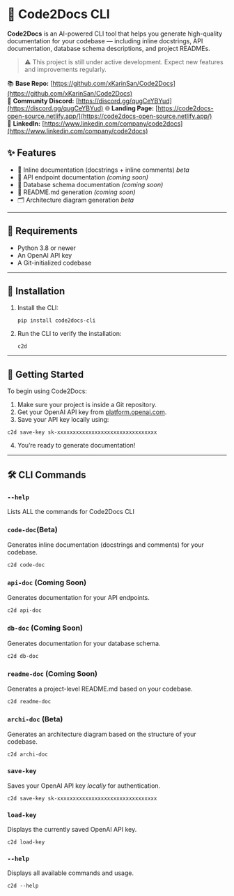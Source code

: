 # 🚀 Code2Docs CLI

**Code2Docs** is an AI-powered CLI tool that helps you generate high-quality documentation for your codebase — including inline docstrings, API documentation, database schema descriptions, and project READMEs.

> ⚠️ This project is still under active development. Expect new features and improvements regularly.

📚 **Base Repo:** [https://github.com/xKarinSan/Code2Docs](https://github.com/xKarinSan/Code2Docs)  
💬 **Community Discord:** [https://discord.gg/qugCeYBYud](https://discord.gg/qugCeYBYud)
🌐 **Landing Page:** [https://code2docs-open-source.netlify.app/](https://code2docs-open-source.netlify.app/)  
🔗 **LinkedIn:** [https://www.linkedin.com/company/code2docs](https://www.linkedin.com/company/code2docs)

## ✨ Features

- 📄 Inline documentation (docstrings + inline comments) *beta*
- 📡 API endpoint documentation *(coming soon)*
- 🧩 Database schema documentation *(coming soon)*
- 📘 README.md generation *(coming soon)*
- 🗂️ Architecture diagram generation *beta*

---
## 🔐 Requirements

- Python 3.8 or newer
- An OpenAI API key
- A Git-initialized codebase

---

## 🧪 Installation

1. Install the CLI:

    ```
    pip install code2docs-cli
    ```

2. Run the CLI to verify the installation:

    ```
    c2d
    ```

---

## 🚀 Getting Started

To begin using Code2Docs:

1. Make sure your project is inside a Git repository.
2. Get your OpenAI API key from [platform.openai.com](https://platform.openai.com/account/api-keys).
3. Save your API key locally using:

```
c2d save-key sk-xxxxxxxxxxxxxxxxxxxxxxxxxxxxxxxx
```

4. You’re ready to generate documentation!

---

## 🛠️ CLI Commands

### `--help`
Lists ALL the commands for Code2Docs CLI


### `code-doc`(Beta)
Generates inline documentation (docstrings and comments) for your codebase.
```
c2d code-doc
```

### `api-doc` (Coming Soon)
Generates documentation for your API endpoints.
```
c2d api-doc
```

### `db-doc` (Coming Soon)
Generates documentation for your database schema.
```
c2d db-doc
```

### `readme-doc` (Coming Soon)
Generates a project-level README.md based on your codebase.
```
c2d readme-doc
```

### `archi-doc` (Beta)
Generates an architecture diagram based on the structure of your codebase.
```
c2d archi-doc
```

### `save-key`
Saves your OpenAI API key *locally* for authentication.
```
c2d save-key sk-xxxxxxxxxxxxxxxxxxxxxxxxxxxxxxxx
```

### `load-key`
Displays the currently saved OpenAI API key.
```
c2d load-key
```

### `--help`
Displays all available commands and usage.
```
c2d --help
```


